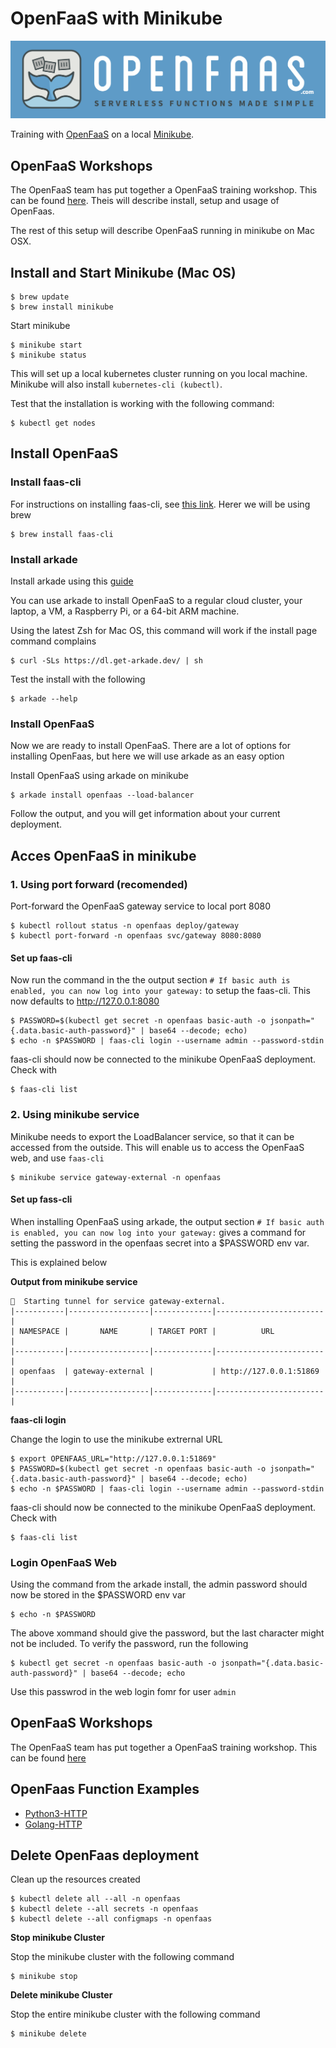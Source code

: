 # OpenFaaS with Minikube

![](../../docs/resources/OpenFaaS.png)

Training with [OpenFaaS](https://www.openfaas.com) on a local [Minikube](https://minikube.sigs.k8s.io/docs/).

## OpenFaaS Workshops

The OpenFaaS team has put together a OpenFaaS training workshop. This can be found [here](https://github.com/openfaas/workshop).
Theis will describe install, setup and usage of OpenFaas.

The rest of this setup will describe OpenFaaS running in minikube on Mac OSX.

## Install and Start Minikube (Mac OS)

    $ brew update
    $ brew install minikube

Start minikube

    $ minikube start
    $ minikube status

This will set up a local kubernetes cluster running on you local machine.
Minikube will also install `kubernetes-cli (kubectl)`.

Test that the installation is working with the following command:

    $ kubectl get nodes

## Install OpenFaaS

### Install faas-cli

For instructions on installing faas-cli, see [this link](https://docs.openfaas.com/deployment/kubernetes/#install-the-faas-cli).
Herer we will be using brew

    $ brew install faas-cli

### Install arkade

Install arkade using this [guide](https://docs.openfaas.com/deployment/kubernetes/#1-deploy-the-chart-with-arkade-fastest-option)

You can use arkade to install OpenFaaS to a regular cloud cluster, your laptop, a VM, a Raspberry Pi, or a 64-bit ARM machine.

Using the latest Zsh for Mac OS, this command will work if the install page command complains

    $ curl -SLs https://dl.get-arkade.dev/ | sh

Test the install with the following

    $ arkade --help

### Install OpenFaaS

Now we are ready to install OpenFaaS. There are a lot of options for installing OpenFaas,
but here we will use arkade as an easy option

Install OpenFaaS using arkade on minikube

    $ arkade install openfaas --load-balancer

Follow the output, and you will get information about your current deployment.

## Acces OpenFaaS in minikube

### 1. Using port forward (recomended)

Port-forward the OpenFaaS gateway service to local port 8080

    $ kubectl rollout status -n openfaas deploy/gateway
    $ kubectl port-forward -n openfaas svc/gateway 8080:8080

#### Set up faas-cli

Now run the command in the the output section `# If basic auth is enabled, you can now log into your gateway:`
to setup the faas-cli. This now defaults to http://127.0.0.1:8080

    $ PASSWORD=$(kubectl get secret -n openfaas basic-auth -o jsonpath="{.data.basic-auth-password}" | base64 --decode; echo)
    $ echo -n $PASSWORD | faas-cli login --username admin --password-stdin

faas-cli should now be connected to the minikube OpenFaaS deployment. Check with

    $ faas-cli list

### 2. Using minikube service

Minikube needs to export the LoadBalancer service, so that it can be accessed from the outside.
This will enable us to access the OpenFaaS web, and use `faas-cli`

    $ minikube service gateway-external -n openfaas

#### Set up fass-cli

When installing OpenFaaS using arkade, the output section `# If basic auth is enabled, you can now log into your gateway:`
gives a command for setting the password in the openfaas secret into a \$PASSWORD env var.

This is explained below

**Output from minikube service**

```
🏃  Starting tunnel for service gateway-external.
|-----------|------------------|-------------|------------------------|
| NAMESPACE |       NAME       | TARGET PORT |          URL           |
|-----------|------------------|-------------|------------------------|
| openfaas  | gateway-external |             | http://127.0.0.1:51869 |
|-----------|------------------|-------------|------------------------|
```

**faas-cli login**

Change the login to use the minikube extrernal URL

    $ export OPENFAAS_URL="http://127.0.0.1:51869"
    $ PASSWORD=$(kubectl get secret -n openfaas basic-auth -o jsonpath="{.data.basic-auth-password}" | base64 --decode; echo)
    $ echo -n $PASSWORD | faas-cli login --username admin --password-stdin

faas-cli should now be connected to the minikube OpenFaaS deployment. Check with

    $ faas-cli list

### Login OpenFaaS Web

Using the command from the arkade install, the admin password should now be stored in the \$PASSWORD env var

    $ echo -n $PASSWORD

The above xommand should give the password, but the last character might not be included.
To verify the password, run the following

    $ kubectl get secret -n openfaas basic-auth -o jsonpath="{.data.basic-auth-password}" | base64 --decode; echo

Use this passwrod in the web login fomr for user `admin`

## OpenFaaS Workshops

The OpenFaaS team has put together a OpenFaaS training workshop. This can be found [here](https://docs.openfaas.com/tutorials/workshop/)

## OpenFaas Function Examples

- [Python3-HTTP](test-function/README.md)
- [Golang-HTTP](test-function-go/README.md)

## Delete OpenFaas deployment

Clean up the resources created

    $ kubectl delete all --all -n openfaas
    $ kubectl delete --all secrets -n openfaas
    $ kubectl delete --all configmaps -n openfaas

**Stop minikube Cluster**

Stop the minikube cluster with the following command

    $ minikube stop

**Delete minikube Cluster**

Stop the entire minikube cluster with the following command

    $ minikube delete
